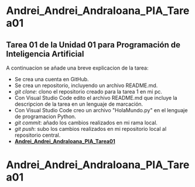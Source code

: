 # Andrei_Andrei_AndraIoana_PIA_Tarea01
## Tarea 01 de la Unidad 01 para Programación de Inteligencia Artificial
A continuacion se añade una breve explicacion de la tarea:

- Se crea una cuenta en GitHub.
- Se crea un repositorio, incluyendo un archivo README.md.
- _git clone_: clono el repositorio creado para la tarea 1 en mi pc.
- Con Visual Studio Code edito el archivo README.md que incluye la descripcion de la tarea en un lenguaje de marcación.
- Con Visual Studio Code creo un archivo "HolaMundo.py" en el lenguaje de programacion Python.
- _git commit_: añado los cambios realizados en mi rama local.
- _git push_: subo los cambios realizados en mi repositorio local al repositorio central.
- **[Andrei_Andrei_AndraIoana_PIA_Tarea01](https://github.com/andraandreiCIDEAD/Andrei_Andrei_AndraIoana_PIA_Tarea01.git)**
# Andrei_Andrei_AndraIoana_PIA_Tarea01